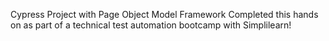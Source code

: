 Cypress Project with Page Object Model Framework
Completed this hands on as part of a technical test automation bootcamp with Simplilearn!
